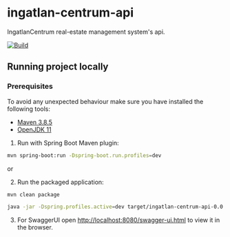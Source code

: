 # ingatlan-centrum-api

IngatlanCentrum real-estate management system's api.

[![Build](https://github.com/MiklosArpad/ingatlan-centrum-api/actions/workflows/build.yml/badge.svg)](https://github.com/MiklosArpad/ingatlan-centrum-api/actions/workflows/build.yml)

## Running project locally

### Prerequisites

To avoid any unexpected behaviour make sure you have installed the following tools:

- [Maven 3.8.5](https://maven.apache.org/download.cgi)
- [OpenJDK 11](https://adoptium.net/temurin/releases)

1. Run with Spring Boot Maven plugin:

```bash
mvn spring-boot:run -Dspring-boot.run.profiles=dev
```

or

2. Run the packaged application:

```bash
mvn clean package

java -jar -Dspring.profiles.active=dev target/ingatlan-centrum-api-0.0.1-SNAPSHOT.jar
```

3. For SwaggerUI open [http://localhost:8080/swagger-ui.html](http://localhost:8080/swagger-ui.html) to view it in the browser.
